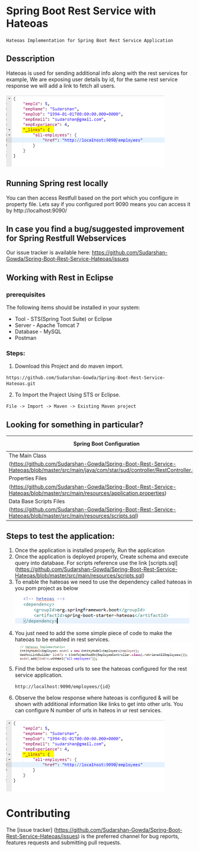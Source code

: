 # Spring Boot Rest Service with Hateoas
 `Hateoas Implementation for Spring Boot Rest Service Application`

## Desscription
Hateoas is used for sending additional info along with the rest services for example, We are exposing user details by id, for the same rest service response we will add a link to fetch all users.

<img src="docs/picture3.png">

## Running Spring rest locally

You can then access Restfull based on the port which you configure in property file. Lets say if you configured port 9090 means
you can access it by http://localhost:9090/

## In case you find a bug/suggested improvement for Spring Restfull Webservices
Our issue tracker is available here: https://github.com/Sudarshan-Gowda/Spring-Boot-Rest-Service-Hateoas/issues


## Working with Rest in Eclipse

### prerequisites
The following items should be installed in your system:
* Tool - STS(Spring Toot Suite) or Eclipse
* Server - Apache Tomcat 7
* Database - MySQL
* Postman

### Steps:

1) Download this Project and do maven import.
```
https://github.com/Sudarshan-Gowda/Spring-Boot-Rest-Service-Hateoas.git
```
2) To Import the Praject Using STS or Eclipse.
```
File -> Import -> Maven -> Existing Maven project
```


## Looking for something in particular?

|Spring Boot Configuration | Class or Java property files  |
|--------------------------|---|
|The Main Class | [EmployeeController]
(https://github.com/Sudarshan-Gowda/Spring-Boot-Rest-Service-Hateoas/blob/master/src/main/java/com/star/sud/controller/RestController.java) |
|Properties Files | [application.properties]
(https://github.com/Sudarshan-Gowda/Spring-Boot-Rest-Service-Hateoas/blob/master/src/main/resources/application.properties) |
|Data Base Scripts Files | [scripts.sql]
(https://github.com/Sudarshan-Gowda/Spring-Boot-Rest-Service-Hateoas/blob/master/src/main/resources/scripts.sql) |

## Steps to test the application:

1) Once the application is installed properly, Run the application
2) Once the application is deployed properly, Create schema and execute query into database. 
   For scripts reference use the link [scripts.sql]
   (https://github.com/Sudarshan-Gowda/Spring-Boot-Rest-Service-Hateoas/blob/master/src/main/resources/scripts.sql)
3) To enable the hateoas we need to use the dependency called hateoas in you pom project as below
    <img src="docs/picture2.png">
4) You just need to add the some simple piece of code to make the hateoas to be enabled in rest services.
   <img src="docs/picture1.png">
5) Find the below exposed urls to see the hateoas configured for the rest service application.
	```	
	http://localhost:9090/employees/{id}
 
	```
6) Observe the below response where hateoas is configured & will be shown with additional information like links to get into other urls.
You can configure N number of urls in hateos in ur rest services.
<img src="docs/picture3.png">
   
# Contributing

The [issue tracker]
(https://github.com/Sudarshan-Gowda/Spring-Boot-Rest-Service-Hateoas/issues) is the preferred channel for bug reports, features requests and submitting pull requests.

